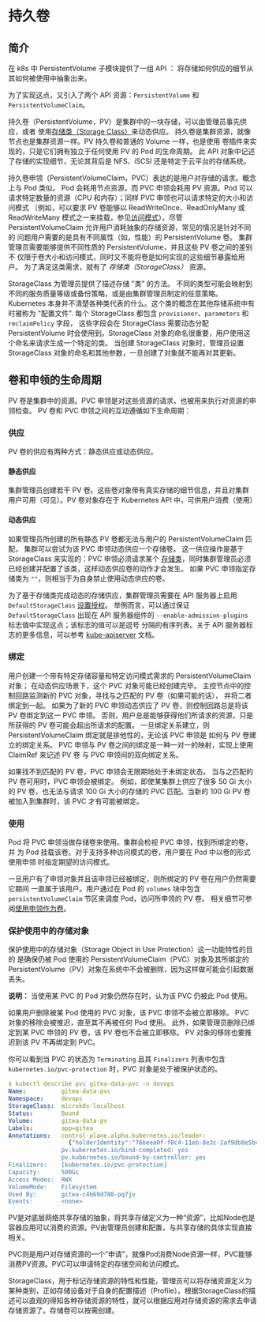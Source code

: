 


# 持久卷

## 简介

在 k8s  中 PersistentVolume  子模块提供了一组 API ： 将存储如何供应的细节从其如何被使用中抽象出来。

为了实现这点，又引入了两个 API 资源：`PersistentVolume` 和 `PersistentVolumeClaim`。



持久卷（PersistentVolume，PV）是集群中的一块存储，可以由管理员事先供应，或者 使用[存储类（Storage Class）](https://kubernetes.io/zh/docs/concepts/storage/storage-classes/)来动态供应。 持久卷是集群资源，就像节点也是集群资源一样。PV 持久卷和普通的 Volume 一样，也是使用 卷插件来实现的，只是它们拥有独立于任何使用 PV 的 Pod 的生命周期。 此 API 对象中记述了存储的实现细节，无论其背后是 NFS、iSCSI 还是特定于云平台的存储系统。



持久卷申领（PersistentVolumeClaim，PVC）表达的是用户对存储的请求。概念上与 Pod 类似。 Pod 会耗用节点资源，而 PVC 申领会耗用 PV 资源。Pod 可以请求特定数量的资源（CPU 和内存）；同样 PVC 申领也可以请求特定的大小和访问模式 （例如，可以要求 PV 卷能够以 ReadWriteOnce、ReadOnlyMany 或 ReadWriteMany 模式之一来挂载，参见[访问模式](https://kubernetes.io/zh/docs/concepts/storage/persistent-volumes/#access-modes)）。尽管 PersistentVolumeClaim 允许用户消耗抽象的存储资源，常见的情况是针对不同的 问题用户需要的是具有不同属性（如，性能）的 PersistentVolume 卷。 集群管理员需要能够提供不同性质的 PersistentVolume，并且这些 PV 卷之间的差别不 仅限于卷大小和访问模式，同时又不能将卷是如何实现的这些细节暴露给用户。 为了满足这类需求，就有了 *存储类（StorageClass）* 资源。



StorageClass 为管理员提供了描述存储 "类" 的方法。 不同的类型可能会映射到不同的服务质量等级或备份策略，或是由集群管理员制定的任意策略。 Kubernetes 本身并不清楚各种类代表的什么。这个类的概念在其他存储系统中有时被称为 "配置文件". 每个 StorageClass 都包含 `provisioner`、`parameters` 和 `reclaimPolicy` 字段， 这些字段会在 StorageClass 需要动态分配 PersistentVolume 时会使用到。StorageClass 对象的命名很重要，用户使用这个命名来请求生成一个特定的类。 当创建 StorageClass 对象时，管理员设置 StorageClass 对象的命名和其他参数，一旦创建了对象就不能再对其更新。



## 卷和申领的生命周期

PV 卷是集群中的资源。PVC 申领是对这些资源的请求，也被用来执行对资源的申领检查。 PV 卷和 PVC 申领之间的互动遵循如下生命周期：

### 供应

PV 卷的供应有两种方式：静态供应或动态供应。

#### 静态供应

集群管理员创建若干 PV 卷。这些卷对象带有真实存储的细节信息，并且对集群 用户可用（可见）。PV 卷对象存在于 Kubernetes API 中，可供用户消费（使用）



#### 动态供应

如果管理员所创建的所有静态 PV 卷都无法与用户的 PersistentVolumeClaim 匹配， 集群可以尝试为该 PVC 申领动态供应一个存储卷。 这一供应操作是基于 StorageClass 来实现的：PVC 申领必须请求某个 [存储类](https://kubernetes.io/zh/docs/concepts/storage/storage-classes/)，同时集群管理员必须 已经创建并配置了该类，这样动态供应卷的动作才会发生。 如果 PVC 申领指定存储类为 `""`，则相当于为自身禁止使用动态供应的卷。

为了基于存储类完成动态的存储供应，集群管理员需要在 API 服务器上启用 `DefaultStorageClass` [设置授权](https://kubernetes.io/zh/docs/reference/access-authn-authz/admission-controllers/#defaultstorageclass)。 举例而言，可以通过保证 `DefaultStorageClass` 出现在 API 服务器组件的 `--enable-admission-plugins` 标志值中实现这点；该标志的值可以是逗号 分隔的有序列表。关于 API 服务器标志的更多信息，可以参考 [kube-apiserver](https://kubernetes.io/zh/docs/reference/command-line-tools-reference/kube-apiserver/) 文档。



### 绑定

用户创建一个带有特定存储容量和特定访问模式需求的 PersistentVolumeClaim 对象； 在动态供应场景下，这个 PVC 对象可能已经创建完毕。 主控节点中的控制回路监测新的 PVC 对象，寻找与之匹配的 PV 卷（如果可能的话）， 并将二者绑定到一起。 如果为了新的 PVC 申领动态供应了 PV 卷，则控制回路总是将该 PV 卷绑定到这一 PVC 申领。 否则，用户总是能够获得他们所请求的资源，只是所获得的 PV 卷可能会超出所请求的配置。 一旦绑定关系建立，则 PersistentVolumeClaim 绑定就是排他性的，无论该 PVC 申领是 如何与 PV 卷建立的绑定关系。 PVC 申领与 PV 卷之间的绑定是一种一对一的映射，实现上使用 ClaimRef 来记述 PV 卷 与 PVC 申领间的双向绑定关系。

如果找不到匹配的 PV 卷，PVC 申领会无限期地处于未绑定状态。 当与之匹配的 PV 卷可用时，PVC 申领会被绑定。 例如，即使某集群上供应了很多 50 Gi 大小的 PV 卷，也无法与请求 100 Gi 大小的存储的 PVC 匹配。当新的 100 Gi PV 卷被加入到集群时，该 PVC 才有可能被绑定。



### 使用



Pod 将 PVC 申领当做存储卷来使用。集群会检视 PVC 申领，找到所绑定的卷，并 为 Pod 挂载该卷。对于支持多种访问模式的卷，用户要在 Pod 中以卷的形式使用申领 时指定期望的访问模式。

一旦用户有了申领对象并且该申领已经被绑定，则所绑定的 PV 卷在用户仍然需要它期间 一直属于该用户。用户通过在 Pod 的 `volumes` 块中包含 `persistentVolumeClaim` 节区来调度 Pod，访问所申领的 PV 卷。 相关细节可参阅[使用申领作为卷](https://kubernetes.io/zh/docs/concepts/storage/persistent-volumes/#claims-as-volumes)。



### 保护使用中的存储对象

保护使用中的存储对象（Storage Object in Use Protection）这一功能特性的目的 是确保仍被 Pod 使用的 PersistentVolumeClaim（PVC）对象及其所绑定的 PersistentVolume（PV）对象在系统中不会被删除，因为这样做可能会引起数据丢失。



**说明：** 当使用某 PVC 的 Pod 对象仍然存在时，认为该 PVC 仍被此 Pod 使用。



如果用户删除被某 Pod 使用的 PVC 对象，该 PVC 申领不会被立即移除。 PVC 对象的移除会被推迟，直至其不再被任何 Pod 使用。 此外，如果管理员删除已绑定到某 PVC 申领的 PV 卷，该 PV 卷也不会被立即移除。 PV 对象的移除也要推迟到该 PV 不再绑定到 PVC。

你可以看到当 PVC 的状态为 `Terminating` 且其 `Finalizers` 列表中包含 `kubernetes.io/pvc-protection` 时，PVC 对象是处于被保护状态的。

```yaml
$ kubectl describe pvc gitea-data-pvc -n devops
Name:          gitea-data-pvc
Namespace:     devops
StorageClass:  microk8s-localhost
Status:        Bound
Volume:        gitea-data-pv
Labels:        app=gitea
Annotations:   control-plane.alpha.kubernetes.io/leader:
                 {"holderIdentity":"76beea0f-f8c4-11eb-8e3c-2af9db8e5bc3","leaseDurationSeconds":15,"acquireTime":"2021-08-11T09:05:48Z","renewTime":"2021-...
               pv.kubernetes.io/bind-completed: yes
               pv.kubernetes.io/bound-by-controller: yes
Finalizers:    [kubernetes.io/pvc-protection]
Capacity:      500Gi
Access Modes:  RWX
VolumeMode:    Filesystem
Used By:       gitea-c4b69d788-pq7jv
Events:        <none>

```



PV是对底层网络共享存储的抽象，将共享存储定义为一种“资源”，比如Node也是容器应用可以消费的资源。PV由管理员创建和配置，与共享存储的具体实现直接相关。



PVC则是用户对存储资源的一个“申请”，就像Pod消费Node资源一样，PVC能够消费PV资源。PVC可以申请特定的存储空间和访问模式。



StorageClass，用于标记存储资源的特性和性能，管理员可以将存储资源定义为某种类别，正如存储设备对于自身的配置描述（Profile）。根据StorageClass的描述可以直观的得知各种存储资源的特性，就可以根据应用对存储资源的需求去申请存储资源了。存储卷可以按需创建。
